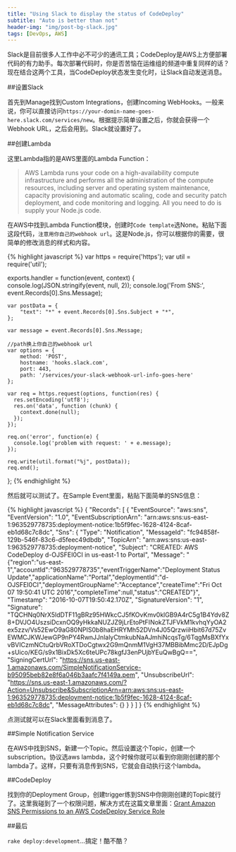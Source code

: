 ```yaml
---
title: "Using Slack to display the status of CodeDeploy"
subtitle: "Auto is better than not"
header-img: "img/post-bg-slack.jpg"
tags: [DevOps, AWS]
---
```

Slack是目前很多人工作中必不可少的通讯工具；CodeDeploy是AWS上方便部署代码的有力助手。每次部署代码时，你是否苦恼在运维组的频道中重复同样的话？现在结合这两个工具，当CodeDeploy状态发生变化时，让Slack自动发送消息。
<!--more-->

##设置Slack

首先到Manage找到Custom Integrations，创建Incoming WebHooks。一般来说，你可以直接访问`https://your-domin-name-goes-here.slack.com/services/new`。根据提示简单设置之后，你就会获得一个Webhook URL，之后会用到。Slack就设置好了。

##创建Lambda

这里Lambda指的是AWS里面的Lambda Function：

> AWS Lambda runs your code on a high-availability compute infrastructure and performs all the administration of the compute resources, including server and operating system maintenance, capacity provisioning and automatic scaling, code and security patch deployment, and code monitoring and logging. All you need to do is supply your Node.js code.

在AWS中找到Lambda Function模块，创建时`Code template`选None。粘贴下面这段代码，`注意用你自己的webhook url`。这是Node.js，你可以根据你的需要，很简单的修改消息的样式和内容。

{% highlight javascript %}
var https = require('https');
var util = require('util');

exports.handler = function(event, context) {
    console.log(JSON.stringify(event, null, 2));
    console.log('From SNS:', event.Records[0].Sns.Message);

    var postData = {
        "text": "*" + event.Records[0].Sns.Subject + "*",
    };

    var message = event.Records[0].Sns.Message;

    //path换上你自己的webhook url
    var options = {
        method: 'POST',
        hostname: 'hooks.slack.com',
        port: 443,
        path: '/services/your-slack-webhook-url-info-goes-here'
    };

    var req = https.request(options, function(res) {
      res.setEncoding('utf8');
      res.on('data', function (chunk) {
        context.done(null);
      });
    });
    
    req.on('error', function(e) {
      console.log('problem with request: ' + e.message);
    });    

    req.write(util.format("%j", postData));
    req.end();
};
{% endhighlight %}

然后就可以测试了。在Sample Event里面，粘贴下面简单的SNS信息：

{% highlight javascript %}
{
    "Records": [
        {
            "EventSource": "aws:sns",
            "EventVersion": "1.0",
            "EventSubscriptionArn": "arn:aws:sns:us-east-1:963529778735:deployment-notice:1b5f9fec-1628-4124-8caf-eb1d68c7c8dc",
            "Sns": {
                "Type": "Notification",
                "MessageId": "fc94858f-129b-546f-83c6-d5feec49dbdb",
                "TopicArn": "arn:aws:sns:us-east-1:963529778735:deployment-notice",
                "Subject": "CREATED: AWS CodeDeploy d-OJSFEI0CI in us-east-1 to Portal",
                "Message": "{\"region\":\"us-east-1\",\"accountId\":\"963529778735\",\"eventTriggerName\":\"Deployment Status Update\",\"applicationName\":\"Portal\",\"deploymentId\":\"d-OJSFEI0CI\",\"deploymentGroupName\":\"Acceptance\",\"createTime\":\"Fri Oct 07 19:50:41 UTC 2016\",\"completeTime\":null,\"status\":\"CREATED\"}",
                "Timestamp": "2016-10-07T19:50:42.170Z",
                "SignatureVersion": "1",
                "Signature": "TQCHNq0NrX5ldDTF11gBRz95HWkcCJ5fKOvKmv0klGB9A4rC5g1B4Ydv8Z8+DVJO4UszsiDcxnOQ9yHkkaNUZJZ9jLrEtoPtFINokZTJFVkM1kvhqYyOA2ex5zzv/Vs52EwO9aG80NPIS0b8haEHRYMh52DVn4J05QrzwiiHbit67d75ZvEWMCJKWJewGP9nPY4RwnJJnlalyCtmkubNaAJmhiNcqsTg/6TqgMsBXfYxvBVICzmNCtuQrbVRoXTDoCgtwx2G9mQnmM1VgH37MBBibMmc2D/EJpDg+sUico/KEG/s9x1BixDk5Xc6teUPc78kgfJ3enPUjbYEuQwBgQ==",
                "SigningCertUrl": "https://sns.us-east-1.amazonaws.com/SimpleNotificationService-b95095beb82e8f6a046b3aafc7f4149a.pem",
                "UnsubscribeUrl": "https://sns.us-east-1.amazonaws.com/?Action=Unsubscribe&SubscriptionArn=arn:aws:sns:us-east-1:963529778735:deployment-notice:1b5f9fec-1628-4124-8caf-eb1d68c7c8dc",
                "MessageAttributes": {}
            }
        }
    ]
}
{% endhighlight %}

点测试就可以在Slack里面看到消息了。

##Simple Notification Service

在AWS中找到SNS，新建一个Topic。然后设置这个Topic，创建一个subscription。协议选aws lambda，这个时候你就可以看到你刚刚创建的那个lambda了。这样，只要有消息传到SNS，它就会自动执行这个lambda。

##CodeDeploy

找到你的Deployment Group，创建trigger练到SNS中你刚刚创建的Topic就行了。这里我碰到了一个权限问题，解决方式在这篇文章里面：[Grant Amazon SNS Permissions to an AWS CodeDeploy Service Role](http://docs.aws.amazon.com/codedeploy/latest/userguide/how-to-sns-service-role-permission.html)

##最后

`rake deploy:development`...搞定！酷不酷？
